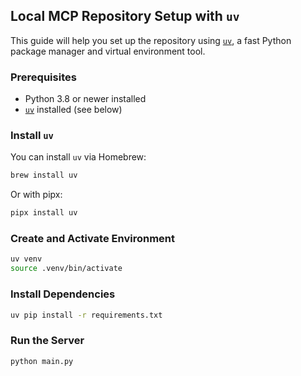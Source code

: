 ## Local MCP Repository Setup with `uv`

This guide will help you set up the repository using [`uv`](https://github.com/astral-sh/uv), a fast Python package manager and virtual environment tool.

### Prerequisites

- Python 3.8 or newer installed
- [`uv`](https://github.com/astral-sh/uv) installed (see below)

### Install `uv`

You can install `uv` via Homebrew:

```sh
brew install uv
```

Or with pipx:

```sh
pipx install uv
```

### Create and Activate Environment

```sh
uv venv
source .venv/bin/activate
```

### Install Dependencies

```sh
uv pip install -r requirements.txt
```

### Run the Server

```sh
python main.py
```
